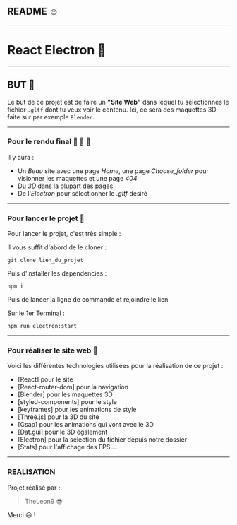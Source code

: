 ## README :relaxed:

--------------------------

# React Electron :wave:

--------------------------

## BUT :raised_eyebrow:

Le but de ce projet est de faire un **"Site Web"** dans lequel tu sélectionnes le fichier `.gltf` dont tu veux voir le contenu.
Ici, ce sera des maquettes 3D faite sur par exemple `Blender`.

--------------------------

### Pour le rendu final :mechanical_arm: :muscle: :handshake:

Il y aura :
- Un *Beau* site avec une page *Home*, une page *Choose_folder* pour visionner les maquettes et une page *404*
- Du *3D* dans la plupart des pages
- De l'*Electron* pour sélectionner le *.gltf* désiré

--------------------------

### Pour lancer le projet :thinking:

Pour lancer le projet, c'est très simple :

Il vous suffit d'abord de le cloner :
```
git clone lien_du_projet
```

Puis d'installer les dependencies :
```
npm i
```

Puis de lancer la ligne de commande et rejoindre le lien

Sur le 1er Terminal :
```
npm run electron:start
```
--------------------------

### Pour réaliser le site web :exploding_head:

Voici les différentes technologies utilisées pour la réalisation de ce projet :
* [React] pour le site
* [React-router-dom] pour la navigation
* [Blender] pour les maquettes 3D
* [styled-components] pour le style
* [keyframes] pour les animations de style
* [Three.js] pour la 3D du site
* [Gsap] pour les animations qui vont avec le 3D
* [Dat.gui] pour le 3D également
* [Electron] pour la sélection du fichier depuis notre dossier
* [Stats] pour l'affichage des FPS....

--------------------------

### REALISATION

Projet réalisé par :

> TheLeon9 :sunglasses:

Merci :smiley: !
